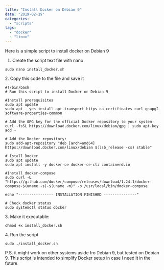 ```yaml
---
title: "Install Docker on Debian 9"
date: "2019-02-19"
categories: 
  - "scripts"
tags: 
  - "docker"
  - "linux"
---
```


Here is a simple script to install docker on Debian 9

1. Create the script text file with nano

```
sudo nano install_docker.sh
```

2\. Copy this code to the file and save it

```
#!/bin/bash 
# Run this script to install Docker on Debian 9

#Install prerequisites
sudo apt update
sudo apt --yes install apt-transport-https ca-certificates curl gnupg2 software-properties-common

# Add the GPG key for the official Docker repository to your system:
curl -fsSL https://download.docker.com/linux/debian/gpg | sudo apt-key add -

# Add the Docker repository:
sudo add-apt-repository "deb [arch=amd64] https://download.docker.com/linux/debian $(lsb_release -cs) stable"

# Istall Docker
sudo apt update
sudo apt install -y docker-ce docker-ce-cli containerd.io

#Install docker-compose
sudo curl -L "https://github.com/docker/compose/releases/download/1.24.1/docker-compose-$(uname -s)-$(uname -m)" -o /usr/local/bin/docker-compose

echo "---------------- INSTALLATION FINISHED ---------------"

# Check docker status
sudo systemctl status docker
```

3\. Make it executable:

```
chmod +x install_docker.sh
```

4\. Run the script

```
sudo ./install_docker.sh
```

P.S. it might work on other systems aside fro Debian 9, but tested on Debian 9. This script is intended to simplify Docker setup in case I need it in the future.
